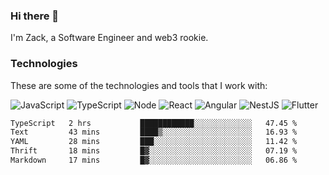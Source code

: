 ### Hi there 👋
I'm Zack, a Software Engineer and web3 rookie.

### Technologies
These are some of the technologies and tools that I work with:

![JavaScript](https://img.shields.io/badge/JavaScript-323330.svg?logo=javascript&logoColor=F7DF1E) 
![TypeScript](https://img.shields.io/badge/TypeScript-007ACC.svg?logo=typescript&logoColor=white) 
![Node](https://img.shields.io/badge/Node.js-43853D.svg?logo=node.js&logoColor=white)
![React](https://img.shields.io/badge/React-20232a.svg?logo=react&logoColor=61DAFB) 
![Angular](https://img.shields.io/badge/Angular-E23237.svg?logo=angularjs&logoColor=white)
![NestJS](https://img.shields.io/badge/NestJS-E0234E?logo=nestjs&logoColor=white)
![Flutter](https://img.shields.io/badge/Flutter-02569B.svg?logo=flutter&logoColor=white)

<!--START_SECTION:waka-->

```txt
TypeScript   2 hrs           ████████████░░░░░░░░░░░░░   47.45 %
Text         43 mins         ████▒░░░░░░░░░░░░░░░░░░░░   16.93 %
YAML         28 mins         ███░░░░░░░░░░░░░░░░░░░░░░   11.42 %
Thrift       18 mins         █▓░░░░░░░░░░░░░░░░░░░░░░░   07.19 %
Markdown     17 mins         █▓░░░░░░░░░░░░░░░░░░░░░░░   06.86 %
```

<!--END_SECTION:waka-->
